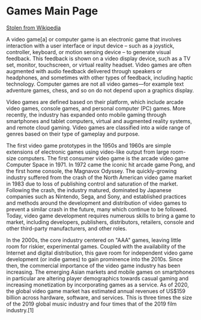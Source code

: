 # Games Main Page
[Stolen from Wikipedia](https://en.wikipedia.org/wiki/Video_game)

A video game[a] or computer game is an electronic game that involves interaction with a user interface or input device – such as a joystick, controller, keyboard, or motion sensing device – to generate visual feedback. This feedback is shown on a video display device, such as a TV set, monitor, touchscreen, or virtual reality headset. Video games are often augmented with audio feedback delivered through speakers or headphones, and sometimes with other types of feedback, including haptic technology. Computer games are not all video games—for example text adventure games, chess, and so on do not depend upon a graphics display.

Video games are defined based on their platform, which include arcade video games, console games, and personal computer (PC) games. More recently, the industry has expanded onto mobile gaming through smartphones and tablet computers, virtual and augmented reality systems, and remote cloud gaming. Video games are classified into a wide range of genres based on their type of gameplay and purpose.

The first video game prototypes in the 1950s and 1960s are simple extensions of electronic games using video-like output from large room-size computers. The first consumer video game is the arcade video game Computer Space in 1971. In 1972 came the iconic hit arcade game Pong, and the first home console, the Magnavox Odyssey. The quickly-growing industry suffered from the crash of the North American video game market in 1983 due to loss of publishing control and saturation of the market. Following the crash, the industry matured, dominated by Japanese companies such as Nintendo, Sega, and Sony, and established practices and methods around the development and distribution of video games to prevent a similar crash in the future, many which continue to be followed. Today, video game development requires numerous skills to bring a game to market, including developers, publishers, distributors, retailers, console and other third-party manufacturers, and other roles.

In the 2000s, the core industry centered on "AAA" games, leaving little room for riskier, experimental games. Coupled with the availability of the Internet and digital distribution, this gave room for independent video game development (or indie games) to gain prominence into the 2010s. Since then, the commercial importance of the video game industry has been increasing. The emerging Asian markets and mobile games on smartphones in particular are altering player demographics towards casual gaming and increasing monetization by incorporating games as a service. As of 2020, the global video game market has estimated annual revenues of US$159 billion across hardware, software, and services. This is three times the size of the 2019 global music industry and four times that of the 2019 film industry.[1]